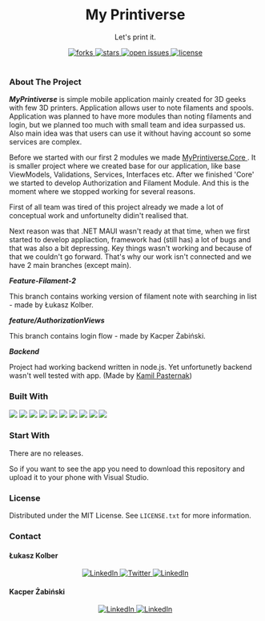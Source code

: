 <div align="center">
  
  <h1> My Printiverse </h1>
  <p> Let's print it. </p>
  
  <div>
    <a href="https://github.com/psp515/ReadMeTemplate/network/members">
      <img src="https://img.shields.io/github/forks/Deve-Lite/MyPrintiverse-App" alt="forks" />
    </a>
    <a href="https://github.com/psp515/ReadMeTemplate/stargazers">
      <img src="https://img.shields.io/github/stars/Deve-Lite/MyPrintiverse-App" alt="stars" />
    </a>
    <a href="https://github.com/psp515/ReadMeTemplate/issues/">
      <img src="https://img.shields.io/github/issues/Deve-Lite/MyPrintiverse-App" alt="open issues" />
    </a>
    <a href="https://github.com/psp515/ReadMeTemplate/blob/master/LICENSE">
      <img src="https://img.shields.io/github/license/Deve-Lite/MyPrintiverse-App" alt="license" />
    </a>
  </div>
</div>  

<br/>

### About The Project

***MyPrintiverse*** is simple mobile application mainly created for 3D geeks with few 3D printers. Application allows user to note filaments and spools.
Application was planned to have more modules than noting filaments and login, but we planned too much with small team and idea surpassed us.
Also main idea was that users can use it without having account so some services are complex.

Before we started with our first 2 modules we made <a href="https://github.com/Deve-Lite/MyPrintiverse-App/tree/main/MyPrintiverse/MyPrintiverse.Core"> MyPrintiverse.Core </a>. It is smaller project where we created base for our application, like base ViewModels, Validations, Services, Interfaces etc. 
After we finished 'Core' we started to develop Authorization and Filament Module. And this is the moment where we stopped working for several reasons.

First of all team was tired of this project already we made a lot of conceptual work and unfortunelty didin't realised that.

Next reason was that .NET MAUI wasn't ready at that time, when we first started to develop appliaction, framework had (still has) a lot of bugs and that was also a bit depressing. Key things wasn't working and because of that we couldn't go forward. That's why our work isn't connected and we have 2 main branches (except main).

***Feature-Filament-2***

This branch contains working version of filament note with searching in list - made by Łukasz Kolber.

***feature/AuthorizationViews***

This branch contains login flow - made by Kacper Żabiński.

***Backend***

Project had working backend written in node.js. Yet unfortunetly backend wasn't well tested with app. 
(Made by <a href="https://github.com/dredziasty">Kamil Pasternak</a>)

### Built With

<div>
  <a>
    <img src="https://img.shields.io/badge/-.NET_MAUI-FFFFFF?logo=dotnetmaui" />
  </a>
  <a>
    <img src="https://img.shields.io/badge/-CSharp-2E8B57?logo=csharp" />
  </a>
  <a>
    <img src="https://img.shields.io/badge/-xUnit-FFFFFF?logo=xUnit" />
  </a>
  <a>
    <img src="https://img.shields.io/badge/-MongoDB.Bson-FFFFFF?logo=MongoDB" />
  </a>
  <a>
    <img src="https://img.shields.io/badge/-Newtonsoft.Json-FFFFFF" />
  </a>
  <a>
    <img src="https://img.shields.io/badge/-Sqlite-net-pcl-FFFFFF" />
  </a>
  <a>
    <img src="https://img.shields.io/badge/-.NET_MAUI_Community_Toolkit-FFFFFF" />
  </a>
  <a>
    <img src="https://img.shields.io/badge/-RestSharp-FFFFFF" />
  </a>
  <a>
    <img src="https://img.shields.io/badge/-Fluent_Assertions-FFFFFF" />
  </a>
  <a>
    <img src="https://img.shields.io/badge/-Fluent_Validation-FFFFFF" />
  </a>
</div>

### Start With 

There are no releases.

So if you want to see the app you need to download this repository and upload it to your phone with Visual Studio.

### License

Distributed under the MIT License. See `LICENSE.txt` for more information.

### Contact


#### Łukasz Kolber
<div align="center">
  <a href="https://www.linkedin.com/in/lukasz-psp515-kolber/">
    <img src="https://img.shields.io/badge/LinkedIn-0077B5?style=for-the-badge&logo=linkedin&logoColor=white" alt="LinkedIn" />
  </a>
  <a href="https://twitter.com/psp515">
    <img src="https://img.shields.io/badge/Twitter-1DA1F2?style=for-the-badge&logo=twitter&logoColor=white" alt="Twitter" />
  </a>
   <a href="https://github.com/psp515">
    <img src="https://img.shields.io/badge/GitHub-100000?style=for-the-badge&logo=github&logoColor=white" alt="LinkedIn" />
  </a>
</div>

#### Kacper Żabiński
<div align="center">
  <a href="https://www.linkedin.com/in/kacper-%C5%BCabi%C5%84ski-00171222a/">
    <img src="https://img.shields.io/badge/LinkedIn-0077B5?style=for-the-badge&logo=linkedin&logoColor=white" alt="LinkedIn" />
  </a>
   <a href="https://github.com/Hashtag-Easy">
    <img src="https://img.shields.io/badge/GitHub-100000?style=for-the-badge&logo=github&logoColor=white" alt="LinkedIn" />
  </a>
</div>


